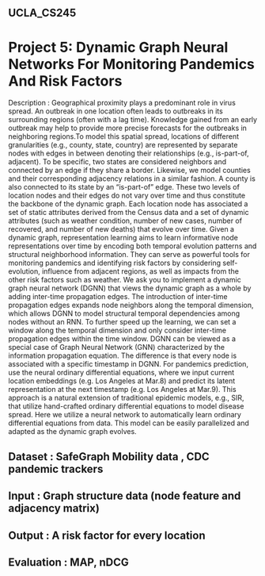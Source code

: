## UCLA_CS245

# Project 5: Dynamic Graph Neural Networks For Monitoring Pandemics And Risk Factors
Description :
Geographical proximity plays a predominant role in virus spread. An outbreak in one location often leads to outbreaks in its surrounding regions (often with a lag time). Knowledge gained from an early outbreak may help to provide more precise forecasts for the outbreaks in
neighboring regions.To model this spatial spread, locations of different granularities (e.g., county, state, country) are
represented by separate nodes with edges in between denoting their relationships (e.g.,
is-part-of, adjacent). To be specific, two states are considered neighbors and connected by an
edge if they share a border. Likewise, we model counties and their corresponding adjacency
relations in a similar fashion. A county is also connected to its state by an “is-part-of” edge.
These two levels of location nodes and their edges do not vary over time and thus constitute the
backbone of the dynamic graph. Each location node has associated a set of static attributes
derived from the Census data and a set of dynamic attributes (such as weather condition,
number of new cases, number of recovered, and number of new deaths) that evolve over time.
Given a dynamic graph, representation learning aims to learn informative node representations
over time by encoding both temporal evolution patterns and structural neighborhood
information. They can serve as powerful tools for monitoring pandemics and identifying risk
factors by considering self-evolution, influence from adjacent regions, as well as impacts from
the other risk factors such as weather. We ask you to implement a dynamic graph neural
network (DGNN) that views the dynamic graph as a whole by adding inter-time propagation
edges. The introduction of inter-time propagation edges expands node neighbors along the
temporal dimension, which allows DGNN to model structural temporal dependencies among
nodes without an RNN. To further speed up the learning, we can set a window along the
temporal dimension and only consider inter-time propagation edges within the time window.
DGNN can be viewed as a special case of Graph Neural Network (GNN) characterized by the
information propagation equation. The difference is that every node is associated with a
specific timestamp in DGNN. For pandemics prediction, use the neural ordinary differential
equations, where we input current location embeddings (e.g. Los Angeles at Mar.8) and predict
its latent representation at the next timestamp (e.g. Los Angeles at Mar.9). This approach is a
natural extension of traditional epidemic models, e.g., SIR, that utilize hand-crafted ordinary
differential equations to model disease spread. Here we utilize a neural network to
automatically learn ordinary differential equations from data. This model can be easily
parallelized and adapted as the dynamic graph evolves.
## Dataset : SafeGraph Mobility data , CDC pandemic trackers
## Input : Graph structure data (node feature and adjacency matrix)
## Output : A risk factor for every location
## Evaluation : MAP, nDCG
